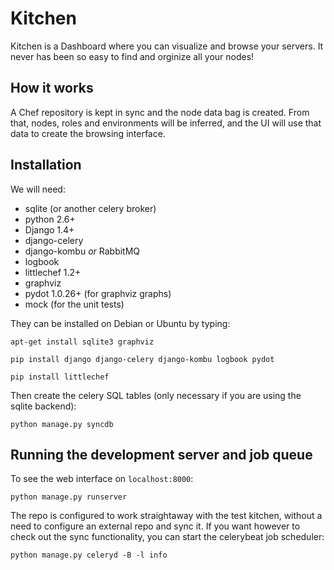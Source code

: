 # Kitchen

Kitchen is a Dashboard where you can visualize and browse your servers.
It never has been so easy to find and orginize all your nodes!

## How it works

A Chef repository is kept in sync and the node data bag is created. From that,
nodes, roles and environments will be inferred, and the UI will use
that data to create the browsing interface.

## Installation

We will need:

* sqlite (or another celery broker)
* python 2.6+
* Django 1.4+
* django-celery
* django-kombu *or* RabbitMQ
* logbook
* littlechef 1.2+
* graphviz
* pydot 1.0.26+ (for graphviz graphs)
* mock (for the unit tests)

They can be installed on Debian or Ubuntu by typing:

`apt-get install sqlite3 graphviz`

`pip install django django-celery django-kombu logbook pydot`

`pip install littlechef`

Then create the celery SQL tables (only necessary if you are using the sqlite
backend):

`python manage.py syncdb`

## Running the development server and job queue

To see the web interface on `localhost:8000`:

`python manage.py runserver`

The repo is configured to work straightaway with the test kitchen, without a need
to configure an external repo and sync it. If you want however to check out the 
sync functionality, you can start the celerybeat job scheduler:

`python manage.py celeryd -B -l info`
